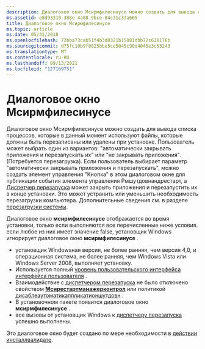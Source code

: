 ```yaml
---
description: Диалоговое окно Мсирмфилесинусе можно создать для вывода списка процессов, которые в данный момент используют файлы, которые должны быть перезаписаны или удалены при установке.
ms.assetid: e8d93310-388e-4a08-9bce-04c31c33a665
title: Диалоговое окно Мсирмфилесинусе
ms.topic: article
ms.date: 05/31/2018
ms.openlocfilehash: 72bba73cab51f4b3d8321b15001dbb72c638176b
ms.sourcegitcommit: d75fc10b9f0825bbe5ce5045c90d4045e3c53243
ms.translationtype: MT
ms.contentlocale: ru-RU
ms.lasthandoff: 09/13/2021
ms.locfileid: "127169751"
---
```

# <a name="msirmfilesinuse-dialog"></a>Диалоговое окно Мсирмфилесинусе

Диалоговое окно Мсирмфилесинусе можно создать для вывода списка процессов, которые в данный момент используют файлы, которые должны быть перезаписаны или удалены при установке. Пользователь может выбрать один из вариантов: "автоматически закрывать приложения и перезапускать их" или "не закрывать приложения". (Потребуется перезагрузка). Если пользователь выбирает параметр "автоматически закрывать приложения и перезапускать", можно создать элемент управления "Кнопка" в этом диалоговом окне для публикации события элемента управления Рмшутдовнандрестарт, а [Диспетчер перезапуска](../rstmgr/restart-manager-portal.md) может закрыть приложения и перезапустить их в конце установки. Это может устранить или уменьшить необходимость перезагрузки компьютера. Дополнительные сведения см. в разделе [перезагрузки системы](system-reboots.md).

Диалоговое окно **мсирмфилесинусе** отображается во время установки, только если выполняются все перечисленные ниже условия. если любое из них имеет значение false, установщик Windows игнорирует диалоговое окно **мсирмфилесинусе** .

-   установщик Windowsная версия, не более ранняя, чем версия 4,0, и операционная система, не более ранняя, чем Windows Vista или Windows Server 2008, выполняет установку.
-   Используется полный [уровень пользовательского интерфейса интерфейса пользователя](user-interface-levels.md) .
-   Взаимодействие с [диспетчером перезапуска](../rstmgr/restart-manager-portal.md) не было отключено свойством [**Мсирестартманажерконтрол**](msirestartmanagercontrol.md) или политикой [дисаблеаутоматикаппликатионшутдовн](disableautomaticapplicationshutdown.md) .
-   В установочном пакете появится диалоговое окно **мсирмфилесинусе** .
-   все вызовы от установщик Windows к [диспетчеру перезапуска](../rstmgr/restart-manager-portal.md) успешно выполнены.

Это диалоговое окно будет создано по мере необходимости в [действии инсталлвалидате](installvalidate-action.md).

 

 
